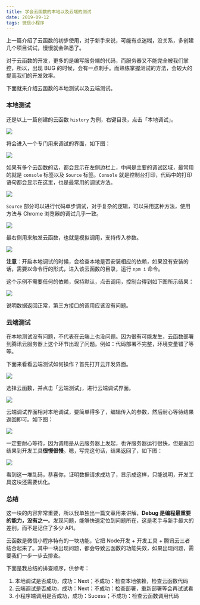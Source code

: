 ```yaml
---
title: 学会云函数的本地以及云端的测试
date: 2019-09-12
tags: 微信小程序
---
```


上一篇介绍了云函数的初步使用，对于新手来说，可能有点迷糊，没关系，多创建几个项目试试，慢慢就会熟悉了。

对于云函数的开发，更多的是编写服务端的代码，而服务器又不能完全被我们掌控，所以，出现 BUG 的时候，会有一点刺手。而熟练掌握测试的方法，会较大的提高我们的开发效率。

下面就来介绍云函数的本地测试以及云端测试。

### 本地测试
还是以上一篇创建的云函数 `history` 为例，右键目录，点击「本地调试」。

![](/image/collection/miniprogram/2019-09-12-08-29-39.png)

将会进入一个专门用来调试的界面，如下图：

![](/image/collection/miniprogram/2019-09-12-08-31-16.png)

如果有多个云函数的话，都会显示在左侧边栏上，中间是主要的调试区域，最常用的就是 `console` 标签以及 `Source` 标签。`Console` 就是控制台打印，代码中的打印语句都会显示在这里，也是最常用的调试方法。

![](/image/collection/miniprogram/2019-09-12-08-32-53.png)

`Source` 部分可以进行代码单步调试，对于复杂的逻辑，可以采用这种方法，使用方法与 Chrome 浏览器的调试几乎一致。

![](/image/collection/miniprogram/2019-09-12-08-34-56.png)

最右侧用来触发云函数，也就是模拟调用，支持传入参数。

![](/image/collection/miniprogram/2019-09-12-14-22-55.png)

**注意**：开启本地调试的时候，会检查本地是否安装相应的依赖，如果没有安装的话，需要以命令行的形式，进入该云函数的目录，运行 `npm i` 命令。

这个示例不需要任何的依赖，保持默认，点击调用，控制台得到如下图所示结果：

![](/image/collection/miniprogram/2019-09-12-14-27-22.png)

说明数据返回正常，第三方接口的调用应该没有问题。

### 云端测试
在本地测试没有问题，不代表在云端上也没问题。因为很有可能发生，云函数部署到腾讯云服务器上这个环节出现了问题。例如：代码部署不完整，环境变量错了等等。

下面来看看云端测试如何操作？首先打开云开发界面。

![](/image/collection/miniprogram/2019-09-12-14-32-18.png)

选择云函数，并点击「云端测试」，进行云端调试界面。

![](/image/collection/miniprogram/2019-09-12-14-32-57.png)

云端调试界面相对本地调试，要简单得多了，编辑传入的参数，然后耐心等待结果返回即可。如下图：

![](/image/collection/miniprogram/2019-09-12-14-38-12.png)

一定要耐心等待，因为调用是从云服务器上发起，也许服务器运行很快，但是返回结果到开发工具**很慢很慢**。嗯，写完这句话，结果返回了，如下图：

![](/image/collection/miniprogram/2019-09-12-14-37-32.png)

看到这一堆乱码，恭喜你，证明数据请求成功了，显示成这样，只能说明，开发工具这块还需要优化。

### 总结
这一块的内容非常重要，所以我单独出一篇文章用来讲解，**Debug 是编程最重要的能力，没有之一**。发现问题，能够快速定位到问题所在，这是老手与新手最大的差别，而不是记住了多少 API。

云函数是微信小程序特有的一块功能，它把 Node开发 + 开发工具 + 腾讯云三者结合起来了。其中一块出现问题，都会导致云函数的功能失效，如果出现问题，需要我们一步一步去排查。

下面是我总结的排查顺序，供参考：

1. 本地调试是否成功，成功：Next；不成功：检查本地依赖，检查云函数代码
2. 云端调试是否成功，成功：Next；不成功：检查部署，重新部署等会再试试看
3. 小程序端调用是否成功，成功：Sucess；不成功：检查云函数调用代码
